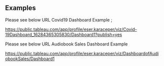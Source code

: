 ## Examples

Please see below URL Covid19 Dashboard Example ;

https://public.tableau.com/app/profile/eser.karaceper/viz/Covid-19Dashboard_16284365305830/Dashboard1?publish=yes

Please see below URL Audiobook Sales Dashboard Example

https://public.tableau.com/app/profile/eser.karaceper/viz/DashboardofAudiobookSales/Dashboard1
